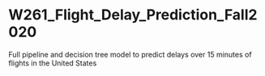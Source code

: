 # W261_Flight_Delay_Prediction_Fall2020
Full pipeline and decision tree model to predict delays over 15 minutes of flights in the United States 

